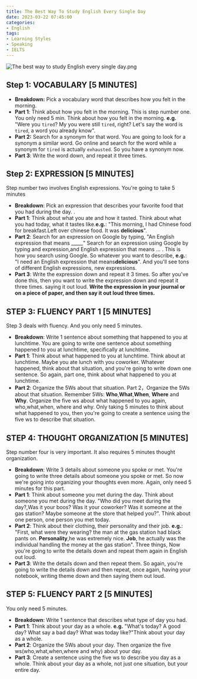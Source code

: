```yaml
---
title: The Best Way To Study English Every Single Day
date: 2023-03-22 07:45:00
categories:
- English
tags:
- Learning Styles
- Speaking
- IELTS
---
```


![The best way to study English every single day.png](https://s2.loli.net/2023/03/26/YKJjhWSaH8qixo2.png)

## Step 1:  VOCABULARY [5 MINUTES]

* **Breakdown:** Pick a vocabulary word that describes how you felt in the morning.
* **Part 1**: Think about how you felt in the morning.
This is step number one. You only need 5 min. Think about how you felt in the morning. **e.g.** "Were you `tired`? My you were still `tired`, right? Let's say the word is `tired`, a word you already know". 
* **Part 2:** Search for a synonym for that word.
You are going to look for a synonym a similar word. Go online and search for the word while a synonym for `tired` is actually `exhausted`. So you have a synonym now.
* **Part 3**: Write the word down, and repeat it three times.




## Step 2: EXPRESSION [5 MINUTES]
Step number two involves English expressions. You're going to take 5 minutes

* **Breakdown**: Pick an expression that describes your favorite food that you had during the day. .
* **Part 1**: Think about what you ate and how it tasted.
Think about what you had today, what it tastes like.**e.g.**: "This morning, I had Chinese food for breakfast.Left over chinese food. It was **delicious**".
* **Part 2**: Search for an expression on Google by typing, "An English expression that means _____"
Search for an expression using Google by typing and expression,and English expression that means ... . This is how you search using Google. So whatever you want to describe, **e.g.**: "I need an English expression that means**delicious**". And you'll see tons of different English expressions, new expressions. 
* **Part 3**: Write the expression down and repeat it 3 times.
So after you've done this, then you want to write the expression down and repeat it three times. saying it out loud. **Write the expression in your journal or on a piece of paper, and then say it out loud three times.**

## STEP 3: FLUENCY PART 1 [5 MINUTES]
Step 3 deals with fluency. And you only need 5 minutes.

* **Breakdown**: Write 1 sentence about something that happened to you at lunchtime.
You are going to write one sentence about something happened to you at lunchtime, specifically at lunchtime. 
* **Part 1**: Think about what happened to you at lunchtime.
Think about at lunchtime. Maybe you ate lunch with you coworker. Whatever happened, think about that situation, and you're going to write down one sentence. 
So again, part one, think about what happened to you at lunchtime.
* **Part 2**: Organize the 5Ws about that situation.
Part 2，Organize the 5Ws about that situation. Remember 5Ws: **Who**,**What**,**When**, **Where** and **Why**.
Organize the five ws about what happened to you again, who,what,when, where and why.
Only taking 5 minutes to think about what happened to you, then you're going to create a sentence using the five ws to describe that situation.

## STEP 4: THOUGHT ORGANIZATION [5 MINUTES]
Step number four is very important. It also requires 5 minutes thought organization. 

* **Breakdown**: Write 3 details about someone you spoke or met.
You're going to write three details about someone you spoke or met. So now we're going into organizing your thoughts even more. Again, only need 5 minutes for this part. 
* **Part 1**: Think about someone you met during the day. 
Think about someone you met during the day. "Who did you meet during the day?,Was it your boos? Was it your coworker? Was it someone at the gas station? Maybe someone at the store that helped you?". Think about one person, one person you met today. 
* **Part 2**: Think about their clothing, their personality and their job.
**e.g.**: "First, what were they wearing? the man at the gas station had black pants on. **Personality**,he was extremely nice. **Job**, he actually was the individual handling the money at the gas station". 
Three things, Now you're going to write the details down and repeat them again in English out loud.
* **Part 3**: Write the details down and then repeat them.
So again, you're going to write the details down and then repeat, once again, having your notebook, writing theme down and then saying them out loud.

## STEP 5: FLUENCY PART 2 [5 MINUTES]
You only need 5 minutes.
* **Breakdown**: Write 1 sentence that describes what type of day you had.
* **Part 1**: Think about your day as a whole.
**e.g.** "What's today? A good day? What say a bad day? What was today like?"Think about your day as a whole. 
* **Part 2**: Organize the 5Ws about your day.
Then organize the five ws(who,what,when,where and why) about your day. 
* **Part 3**: Create a sentence using the five ws to describe you day as a whole.
 Think about your day as a whole, not just one situation, but your entire day.
